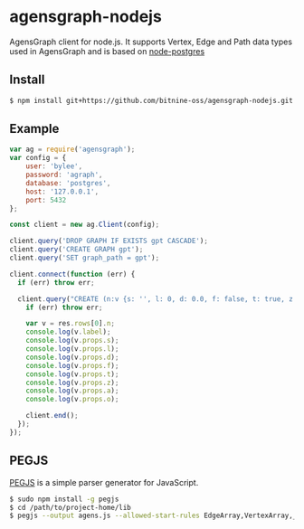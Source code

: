 # agensgraph-nodejs
AgensGraph client for node.js. It supports Vertex, Edge and Path data types used in AgensGraph and is based on [node-postgres](https://github.com/brianc/node-postgres)

## Install

```sh
$ npm install git+https://github.com/bitnine-oss/agensgraph-nodejs.git -S
```

## Example

```js
var ag = require('agensgraph');
var config = {
    user: 'bylee',
    password: 'agraph',
    database: 'postgres',
    host: '127.0.0.1',
    port: 5432
};

const client = new ag.Client(config);

client.query('DROP GRAPH IF EXISTS gpt CASCADE');
client.query('CREATE GRAPH gpt');
client.query('SET graph_path = gpt');

client.connect(function (err) {
  if (err) throw err;

  client.query("CREATE (n:v {s: '', l: 0, d: 0.0, f: false, t: true, z: null, a: [], o: {}}) RETURN n", [], function (err, res) {
    if (err) throw err;

    var v = res.rows[0].n;          
    console.log(v.label);
    console.log(v.props.s);
    console.log(v.props.l);
    console.log(v.props.d);
    console.log(v.props.f);
    console.log(v.props.t);
    console.log(v.props.z);
    console.log(v.props.a);
    console.log(v.props.o);

    client.end();
  });
});
```
## PEGJS 
[PEGJS](https://pegjs.org) is a simple parser generator for JavaScript.

```sh
$ sudo npm install -g pegjs
$ cd /path/to/project-home/lib
$ pegjs --output agens.js --allowed-start-rules EdgeArray,VertexArray,_Edge,_Vertex,_Path,Gid agens.pegjs

```
